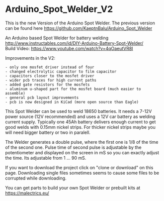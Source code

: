 # Arduino_Spot_Welder_V2

This is the new Version of the Arduino Spot Welder. The previous version can be found here https://github.com/KaeptnBalu/Arduino_Spot_Welder

An Arduino based Spot Welder for battery welding http://www.instructables.com/id/DIY-Arduino-Battery-Spot-Welder/ <br>
Build Video: https://www.youtube.com/watch?v=4qOaeutVR8I

Improvements in the V2:

    - only one mosfet driver instead of four
    - changed electrolytic capacitor to film capacitor
    - capacitors closer to the mosfet driver
    - wider pcb traces for high current paths
    - added gate resistors for the mosfets
    - aluminum u-shaped part for the mosfet board (much easier to assemble)
    - general pcb layout improvements
    - pcb is now designed in KiCad (more open source than Eagle)

This Spot Welder can be used to weld 18650 batteries. It needs a 7-12V power source (12V recommended) and uses a 12V car battery as welding current supply. Typically one 45Ah battery delivers enough current to get good welds with 0.15mm nickel strips. For thicker nickel strips maybe you will need bigger battery or two in paralell.

The Welder generates a double pulse, where the first one is 1/8 of the time of the second one. Pulse time of second pulse is adjustable by the potentiometer and displayed on the screen in mS so you can exactly adjust the time. Its adjustable from 1 ... 90 mS.

If you want to download the project click on "clone or download" on this page. Downloading single files sometimes seems to cause some files to be corrupted while downloading.

You can get parts to build your own Spot Welder or prebuilt kits at https://malectrics.eu/
